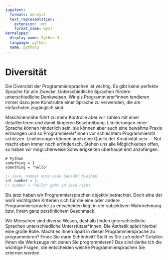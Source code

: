 ```yaml
---
jupytext:
  formats: md:myst
  text_representation:
    extension: .md
    format_name: myst
kernelspec:
  display_name: Python 3
  language: python
  name: python3
---
```


# Diversität

Die Diversität der Programmiersprachen ist wichtig.
Es gibt keine perfekte Sprache für alle Zwecke.
Unterschiedliche Sprachen fördern unterschiedliche Denkweisen.
Wir als Programmierer\*innen tendieren immer dazu jene Konstrukte einer Sprache zu verwenden, die am einfachsten zugänglich sind.

Maschinennähe führt zu mehr Kontrolle aber wir zahlen mit einer detaillierteren und damit längeren Beschreibung.
Limitierungen einer Sprache können hinderlich sein, sie können aber auch eine bewährte Praxis erzwingen und so Programmierer\*innen vor schlechtem Programmierstil schützen.
Limitierungen können auch eine Quelle der Kreativität sein -- Not macht eben immer noch erfinderisch.
Stehen uns alle Möglichkeiten offen, so haben wir möglicherweise Schwierigkeiten überhaupt erst anzufangen.

```{code-cell} python3
# Python
something = 1
something = 'hello'
```

```java
// Java, number muss eine Ganzahl bleiben
int number = 1;
// number = "hello" geht in Java nicht
```

Bis jetzt haben wir Programmiersprachen objektiv betrachtet.
Doch eine der wohl wichtigsten Kriterien sich für die eine oder andere Programmiersprache zu entscheiden liegt in der subjektiven Wahrnehmung bzw. Ihrem ganz persönlichem Geschmack.

Wir Menschen sind diverse Wesen, deshalb finden unterschiedliche Sprachen unterschiedliche Unterstützer\*innen.
Die Ästhetik spielt hierbei eine große Rolle.
Macht es Ihnen Spaß in dieser Programmiersprache zu programmieren?
Finde Sie darin Schönheit?
Stellt es Sie zufrieden?
Gefallen Ihnen die Werkzeuge mit denen Sie programmieren?
Das sind denke ich die wichtige Fragen, die entscheiden welche Programmiersprachen Sie erlernen werden.